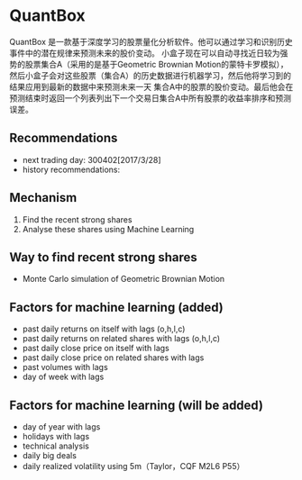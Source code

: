 # QuantBox
QuantBox 是一款基于深度学习的股票量化分析软件。他可以通过学习和识别历史事件中的潜在规律来预测未来的股价变动。
小盒子现在可以自动寻找近日较为强势的股票集合A（采用的是基于Geometric Brownian Motion的蒙特卡罗模拟），
然后小盒子会对这些股票（集合A）的历史数据进行机器学习，然后他将学习到的结果应用到最新的数据中来预测未来一天
集合A中的股票的股价变动。最后他会在预测结束时返回一个列表列出下一个交易日集合A中所有股票的收益率排序和预测误差。

## Recommendations 
* next trading day: 300402[2017/3/28]
* history recommendations: 

## Mechanism
1. Find the recent strong shares
2. Analyse these shares using Machine Learning

## Way to find recent strong shares
* Monte Carlo simulation of Geometric Brownian Motion

## Factors for machine learning (added)
* past daily returns on itself with lags (o,h,l,c)
* past daily returns on related shares with lags (o,h,l,c)
* past daily close price on itself with lags
* past daily close price on related shares with lags
* past volumes with lags
* day of week with lags

## Factors for machine learning (will be added)
* day of year with lags
* holidays with lags
* technical analysis
* daily big deals
* daily realized volatility using 5m（Taylor，CQF M2L6 P55）
